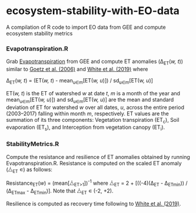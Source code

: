 # ecosystem-stability-with-EO-data
A compilation of R code to import EO data from GEE and compute ecosystem stability metrics
### Evapotranspiration.R
Grab [Evapotranspiration](https://developers.google.com/earth-engine/datasets/catalog/CAS_IGSNRR_PML_V2) from GEE and compute ET anomalies (&#916;<sub>ET</sub>(*w, t*)) similar to [Goetz et al. (2006)](https://www.sciencedirect.com/science/article/abs/pii/S0034425706000289) and [White et al. (2019)](https://zslpublications.onlinelibrary.wiley.com/doi/10.1002/rse2.148) where

&#916;<sub>ET</sub>(*w, t*) = (ET(*w, t*) - mean<sub>u&isin;m</sub>[ET(*w, u*)]) / sd<sub>u&isin;m</sub>[ET(*w, u*)]

ET(*w, t*) is the ET of watershed *w* at date *t*, *m* is a month of the year and mean<sub>u&isin;m</sub>[ET(*w, u*)]) and sd<sub>u&isin;m</sub>[ET(*w, u*)] are the mean and standard deviation of ET for watershed *w* over all dates, *u*, across the entire period (2003–2017) falling within month *m*, respectively.
ET values are the summation of its three components: Vegetation transpiration (ET<sub>c</sub>), Soil evaporation (ET<sub>s</sub>), and Interception from vegetation canopy (ET<sub>i</sub>).
### StabilityMetrics.R
Compute the resistance and resilience of ET anomalies obtained by running Evapotranspiration.R. Resistance is computed on the scaled ET anomaly (&#10698;<sub>ET</sub> &#x220A;) as follows:

Resistance<sub>ET</sub>(*w*) = (mean[&#10698;<sub>ET>1</sub>])<sup>-1</sup> where &#10698;<sub>ET</sub> = 2 + [((-4)(&#916;<sub>ET</sub> - &#916;<sub>ETmin</sub>)) / (&#916;<sub>ETmax</sub> - &#916;<sub>ETmin</sub>)]. Note that &#10698;<sub>ET</sub> &#x220A; (-2, +2).

Resilience is computed as recovery time following to [White et al. (2019)](https://zslpublications.onlinelibrary.wiley.com/doi/10.1002/rse2.148).
